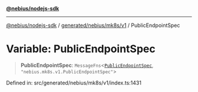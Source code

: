 [**@nebius/nodejs-sdk**](../../../../../README.md)

***

[@nebius/nodejs-sdk](../../../../../README.md) / [generated/nebius/mk8s/v1](../README.md) / PublicEndpointSpec

# Variable: PublicEndpointSpec

> **PublicEndpointSpec**: `MessageFns`\<[`PublicEndpointSpec`](../interfaces/PublicEndpointSpec.md), `"nebius.mk8s.v1.PublicEndpointSpec"`\>

Defined in: src/generated/nebius/mk8s/v1/index.ts:1431
